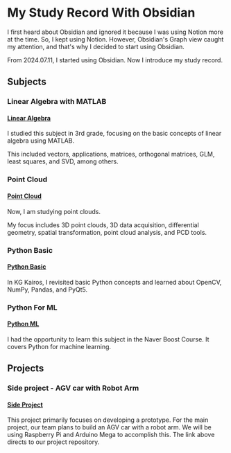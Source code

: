 # My Study Record With Obsidian
I first heard about Obsidian and ignored it because I was using Notion more at the time. So, I kept using Notion. However, Obsidian's Graph view caught my attention, and that's why I decided to start using Obsidian.

From 2024.07.11, I started using Obsidian. Now I introduce my study record.
<br/>
## Subjects
</div>

### Linear Algebra with MATLAB
#### [Linear Algebra](https://github.com/KimMinwoo1214/my_obsidian/tree/main/20.%20Lecture%20Note/Linear%20Algebra)
I studied this subject in 3rd grade, focusing on the basic concepts of linear algebra using MATLAB.

This included vectors, applications, matrices, orthogonal matrices, GLM, least squares, and SVD, among others.
<br/>
</div>

### Point Cloud
#### [Point Cloud](https://github.com/KimMinwoo1214/my_obsidian/tree/main/20.%20Lecture%20Note/Point%20Cloud)
Now, I am studying point clouds. 

My focus includes 3D point clouds, 3D data acquisition, differential geometry, spatial transformation, point cloud analysis, and PCD tools.
<br/>
</div>

### Python Basic
#### [Python Basic](https://github.com/KimMinwoo1214/my_obsidian/tree/main/20.%20Lecture%20Note/Python%20Basic)
In KG Kairos, I revisited basic Python concepts and learned about OpenCV, NumPy, Pandas, and PyQt5.
<br/>
</div>

### Python For ML
#### [Python ML](https://github.com/KimMinwoo1214/my_obsidian/tree/main/20.%20Lecture%20Note/Python%20ML)
I had the opportunity to learn this subject in the Naver Boost Course. It covers Python for machine learning.
<br/>
</div>

## Projects
</div/>

### Side project - AGV car with Robot Arm
#### [Side Project](https://github.com/KimMinwoo1214/my_obsidian/tree/main/50.Projects)
This project primarily focuses on developing a prototype. For the main project, our team plans to build an AGV car with a robot arm. We will be using Raspberry Pi and Arduino Mega to accomplish this. The link above directs to our project repository.
